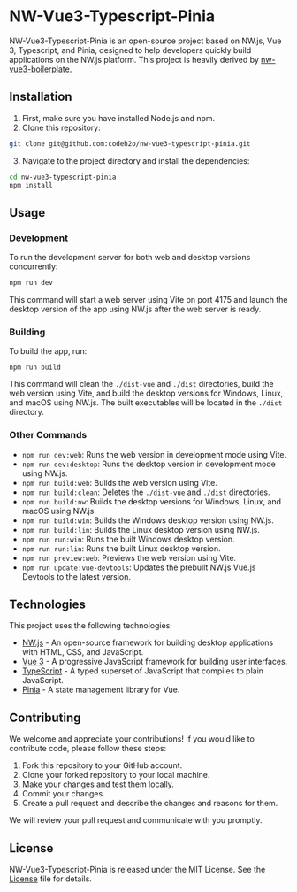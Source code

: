 # NW-Vue3-Typescript-Pinia
NW-Vue3-Typescript-Pinia is an open-source project based on NW.js, Vue 3, Typescript, and Pinia, designed to help developers quickly build applications on the NW.js platform.
This project is heavily derived by [nw-vue3-boilerplate.](https://github.com/nwutils/nw-vue3-boilerplate) 
## Installation
1. First, make sure you have installed Node.js and npm.
2. Clone this repository:
```bash
git clone git@github.com:codeh2o/nw-vue3-typescript-pinia.git
```

3. Navigate to the project directory and install the dependencies:
```bash
cd nw-vue3-typescript-pinia
npm install
```

## Usage
### Development
To run the development server for both web and desktop versions concurrently:
```bash
npm run dev
```

This command will start a web server using Vite on port 4175 and launch the desktop version of the app using NW.js after the web server is ready.

### Building
To build the app, run:
```
npm run build
```

This command will clean the `./dist-vue` and `./dist` directories, build the web version using Vite, and build the desktop versions for Windows, Linux, and macOS using NW.js. The built executables will be located in the `./dist` directory.

### Other Commands
- `npm run dev:web`: Runs the web version in development mode using Vite.
- `npm run dev:desktop`: Runs the desktop version in development mode using NW.js.
- `npm run build:web`: Builds the web version using Vite.
- `npm run build:clean`: Deletes the `./dist-vue` and `./dist` directories.
- `npm run build:nw`: Builds the desktop versions for Windows, Linux, and macOS using NW.js.
- `npm run build:win`: Builds the Windows desktop version using NW.js.
- `npm run build:lin`: Builds the Linux desktop version using NW.js.
- `npm run run:win`: Runs the built Windows desktop version.
- `npm run run:lin`: Runs the built Linux desktop version.
- `npm run preview:web`: Previews the web version using Vite.
- `npm run update:vue-devtools`: Updates the prebuilt NW.js Vue.js Devtools to the latest version.


## Technologies

This project uses the following technologies:

- [NW.js](https://nwjs.io/) - An open-source framework for building desktop applications with HTML, CSS, and JavaScript.
- [Vue 3](https://v3.vuejs.org/) - A progressive JavaScript framework for building user interfaces.
- [TypeScript](https://www.typescriptlang.org/) - A typed superset of JavaScript that compiles to plain JavaScript.
- [Pinia](https://pinia.esm.dev/) - A state management library for Vue.
## Contributing

We welcome and appreciate your contributions! If you would like to contribute code, please follow these steps:

1. Fork this repository to your GitHub account.
2. Clone your forked repository to your local machine.
3. Make your changes and test them locally.
4. Commit your changes.
5. Create a pull request and describe the changes and reasons for them.

We will review your pull request and communicate with you promptly.


## License
NW-Vue3-Typescript-Pinia is released under the MIT License. See the [License](https://chat.openai.com/chat/LICENSE) file for details.

